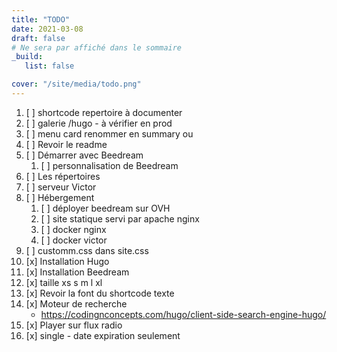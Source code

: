 ```yaml
---
title: "TODO"
date: 2021-03-08
draft: false
# Ne sera par affiché dans le sommaire
_build:
   list: false

cover: "/site/media/todo.png"
---
```

1. [ ] shortcode repertoire à documenter
1. [ ] galerie /hugo - à vérifier en prod
1. [ ] menu card renommer en summary ou
1. [ ] Revoir le readme
1. [ ] Démarrer avec Beedream
   1. [ ] personnalisation de Beedream
1. [ ] Les répertoires
1. [ ] serveur Victor
1. [ ] Hébergement
   1. [ ] déployer beedream sur OVH
   1. [ ] site statique servi par apache nginx
   1. [ ] docker nginx
   1. [ ] docker victor
1. [ ] customm.css dans site.css
1. [x] Installation Hugo
1. [x] Installation Beedream
1. [x] taille xs s m l xl
1. [x] Revoir la font du shortcode texte
1. [x] Moteur de recherche  
   - https://codingnconcepts.com/hugo/client-side-search-engine-hugo/
1. [x] Player sur flux radio
1. [x] single - date expiration seulement

<!--more-->


